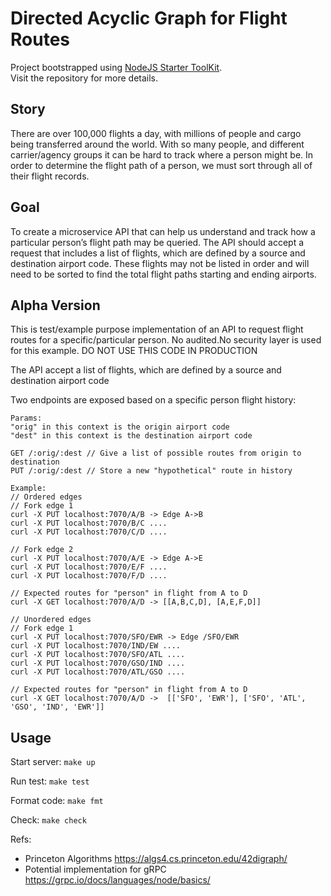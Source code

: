 # Directed Acyclic Graph for Flight Routes

Project bootstrapped using [NodeJS Starter ToolKit](https://github.com/vitorsalgado/create-nodejs-ts).  
Visit the repository for more details.

## Story

There are over 100,000 flights a day, with millions of people and cargo being transferred around the world. With so many people, and different carrier/agency groups it can be hard to track where a person might be. In order to determine the flight path of a person, we must sort through all of their flight records.

## Goal

To create a microservice API that can help us understand and track how a particular person’s flight path may be queried. The API should accept a request that includes a list of flights, which are defined by a source and destination airport code. These flights may not be listed in order and will need to be sorted to find the total flight paths starting and ending airports.

## Alpha Version

This is test/example purpose implementation of an API
to request flight routes for a specific/particular person.
No audited.No security layer is used for this example.
DO NOT USE THIS CODE IN PRODUCTION

The API accept a list of flights, which are defined by a source and destination airport code

Two endpoints are exposed based on a specific person flight history:

```
Params:
"orig" in this context is the origin airport code
"dest" in this context is the destination airport code

GET /:orig/:dest // Give a list of possible routes from origin to destination
PUT /:orig/:dest // Store a new "hypothetical" route in history

Example:
// Ordered edges
// Fork edge 1
curl -X PUT localhost:7070/A/B -> Edge A->B
curl -X PUT localhost:7070/B/C ....
curl -X PUT localhost:7070/C/D ....

// Fork edge 2
curl -X PUT localhost:7070/A/E -> Edge A->E
curl -X PUT localhost:7070/E/F ....
curl -X PUT localhost:7070/F/D ....

// Expected routes for "person" in flight from A to D
curl -X GET localhost:7070/A/D -> [[A,B,C,D], [A,E,F,D]]

// Unordered edges
// Fork edge 1
curl -X PUT localhost:7070/SFO/EWR -> Edge /SFO/EWR
curl -X PUT localhost:7070/IND/EW ....
curl -X PUT localhost:7070/SFO/ATL ....
curl -X PUT localhost:7070/GSO/IND ....
curl -X PUT localhost:7070/ATL/GSO ....

// Expected routes for "person" in flight from A to D
curl -X GET localhost:7070/A/D ->  [['SFO', 'EWR'], ['SFO', 'ATL', 'GSO', 'IND', 'EWR']]
``` 

## Usage

Start server: `make up`

Run test: `make test`

Format code: `make fmt`

Check: `make check`

Refs:

* Princeton Algorithms <https://algs4.cs.princeton.edu/42digraph/>
* Potential implementation for gRPC <https://grpc.io/docs/languages/node/basics/>



